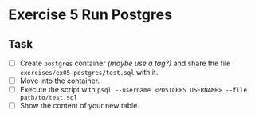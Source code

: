 # Exercise 5 Run Postgres

## Task

- [ ] Create `postgres` container *(maybe use a tag?)* and share the file `exercises/ex05-postgres/test.sql` with it.
- [ ] Move into the container.
- [ ] Execute the script with 
  `psql --username <POSTGRES USERNAME> --file path/to/test.sql`
- [ ] Show the content of your new table.
